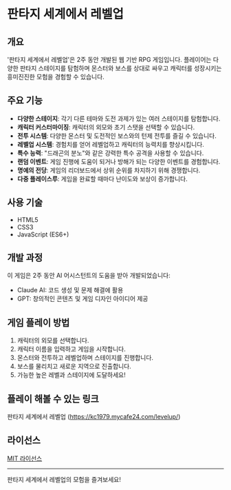 # 판타지 세계에서 레벨업

## 개요
'판타지 세계에서 레벨업'은 2주 동안 개발된 웹 기반 RPG 게임입니다. 플레이어는 다양한 판타지 스테이지를 탐험하며 몬스터와 보스를 상대로 싸우고 캐릭터를 성장시키는 흥미진진한 모험을 경험할 수 있습니다.

## 주요 기능
- **다양한 스테이지**: 각기 다른 테마와 도전 과제가 있는 여러 스테이지를 탐험합니다.
- **캐릭터 커스터마이징**: 캐릭터의 외모와 초기 스탯을 선택할 수 있습니다.
- **전투 시스템**: 다양한 몬스터 및 도전적인 보스와의 턴제 전투를 즐길 수 있습니다.
- **레벨업 시스템**: 경험치를 얻어 레벨업하고 캐릭터의 능력치를 향상시킵니다.
- **특수 능력**: "드래곤의 분노"와 같은 강력한 특수 공격을 사용할 수 있습니다.
- **랜덤 이벤트**: 게임 진행에 도움이 되거나 방해가 되는 다양한 이벤트를 경험합니다.
- **명예의 전당**: 게임의 리더보드에서 상위 순위를 차지하기 위해 경쟁합니다.
- **다중 플레이스루**: 게임을 완료할 때마다 난이도와 보상이 증가합니다.

## 사용 기술
- HTML5
- CSS3
- JavaScript (ES6+)

## 개발 과정
이 게임은 2주 동안 AI 어시스턴트의 도움을 받아 개발되었습니다:
- Claude AI: 코드 생성 및 문제 해결에 활용
- GPT: 창의적인 콘텐츠 및 게임 디자인 아이디어 제공

## 게임 플레이 방법
1. 캐릭터의 외모를 선택합니다.
2. 캐릭터 이름을 입력하고 게임을 시작합니다.
3. 몬스터와 전투하고 레벨업하며 스테이지를 진행합니다.
4. 보스를 물리치고 새로운 지역으로 진출합니다.
5. 가능한 높은 레벨과 스테이지에 도달하세요!

## 플레이 해볼 수 있는 링크
판타지 세계에서 레벨업 (https://kc1979.mycafe24.com/levelup/)

## 라이선스
[MIT 라이선스](https://opensource.org/licenses/MIT)

---

판타지 세계에서 레벨업의 모험을 즐겨보세요!
